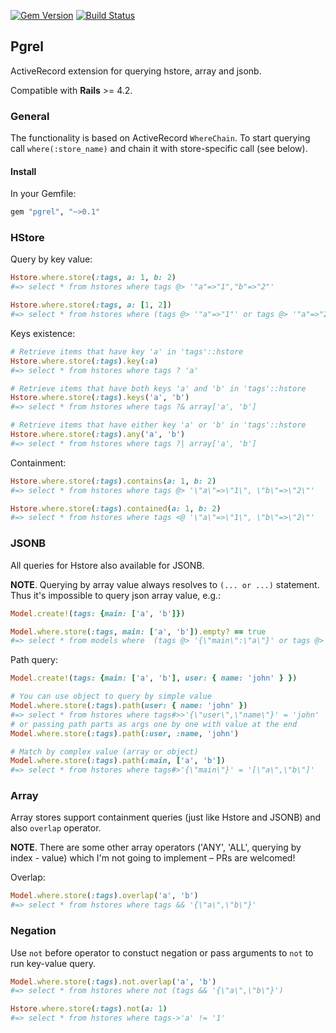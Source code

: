 [![Gem Version](https://badge.fury.io/rb/pgrel.svg)](https://rubygems.org/gems/pgrel) [![Build Status](https://travis-ci.org/palkan/pgrel.svg?branch=master)](https://travis-ci.org/palkan/pgrel)

## Pgrel

ActiveRecord extension for querying hstore, array and jsonb.

Compatible with **Rails** >= 4.2.

### General

The functionality is based on ActiveRecord `WhereChain`. 
To start querying call `where(:store_name)` and chain it with store-specific call (see below).

#### Install

In your Gemfile:

```ruby
gem "pgrel", "~>0.1"
```

### HStore

Query by key value:

```ruby
Hstore.where.store(:tags, a: 1, b: 2)
#=> select * from hstores where tags @> '"a"=>"1","b"=>"2"'

Hstore.where.store(:tags, a: [1, 2])
#=> select * from hstores where (tags @> '"a"=>"1"' or tags @> '"a"=>"2"')
```

Keys existence:

```ruby
# Retrieve items that have key 'a' in 'tags'::hstore
Hstore.where.store(:tags).key(:a)
#=> select * from hstores where tags ? 'a'

# Retrieve items that have both keys 'a' and 'b' in 'tags'::hstore
Hstore.where.store(:tags).keys('a', 'b')
#=> select * from hstores where tags ?& array['a', 'b']

# Retrieve items that have either key 'a' or 'b' in 'tags'::hstore
Hstore.where.store(:tags).any('a', 'b')
#=> select * from hstores where tags ?| array['a', 'b']
```

Containment:

```ruby
Hstore.where.store(:tags).contains(a: 1, b: 2)
#=> select * from hstores where tags @> '\"a\"=>\"1\", \"b\"=>\"2\"'

Hstore.where.store(:tags).contained(a: 1, b: 2)
#=> select * from hstores where tags <@ '\"a\"=>\"1\", \"b\"=>\"2\"'
```

### JSONB

All queries for Hstore also available for JSONB.

**NOTE**. Querying by array value always resolves to `(... or ...)` statement. 
Thus it's impossible to query json array value, e.g.:

```ruby
Model.create!(tags: {main: ['a', 'b']})

Model.where.store(:tags, main: ['a', 'b']).empty? == true
#=> select * from models where  (tags @> '{\"main\":\"a\"}' or tags @> '{\"main\":\"b\"}')
```

Path query:

```ruby
Model.create!(tags: {main: ['a', 'b'], user: { name: 'john' } })

# You can use object to query by simple value
Model.where.store(:tags).path(user: { name: 'john' })
#=> select * from hstores where tags#>>'{\"user\",\"name\"}' = 'john'
# or passing path parts as args one by one with value at the end
Model.where.store(:tags).path(:user, :name, 'john')

# Match by complex value (array or object)
Model.where.store(:tags).path(:main, ['a', 'b'])
#=> select * from hstores where tags#>'{\"main\"}' = '[\"a\",\"b\"]'
```

### Array

Array stores support containment queries (just like Hstore and JSONB) and also `overlap` operator.

**NOTE**. There are some other array operators ('ANY', 'ALL', querying by index - value) which I'm not going to implement – PRs are welcomed!

Overlap:
```ruby
Model.where.store(:tags).overlap('a', 'b')
#=> select * from hstores where tags && '{\"a\",\"b\"}'
```

### Negation

Use `not` before operator to constuct negation or pass arguments to `not` to run key-value query.

```ruby
Model.where.store(:tags).not.overlap('a', 'b')
#=> select * from hstores where not (tags && '{\"a\",\"b\"}')

Hstore.where.store(:tags).not(a: 1)
#=> select * from hstores where tags->'a' != '1'
```

